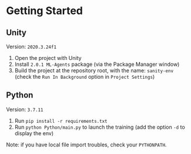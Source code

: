 # Getting Started

## Unity

Version: `2020.3.24f1`

1. Open the project with Unity
2. Install `2.0.1 ML-Agents` package (via the Package Manager window)
3. Build the project at the repository root, with the name: `sanity-env` (check the `Run In Background` option in `Project Settings`)

## Python

Version: `3.7.11`

1. Run `pip install -r requirements.txt`
2. Run `python Python/main.py` to launch the training (add the option `-d` to display the env)

Note: if you have local file import troubles, check your `PYTHONPATH`.